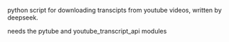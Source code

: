 python script for downloading transcipts from youtube videos, written by deepseek. 

needs the pytube and youtube_transcript_api modules
